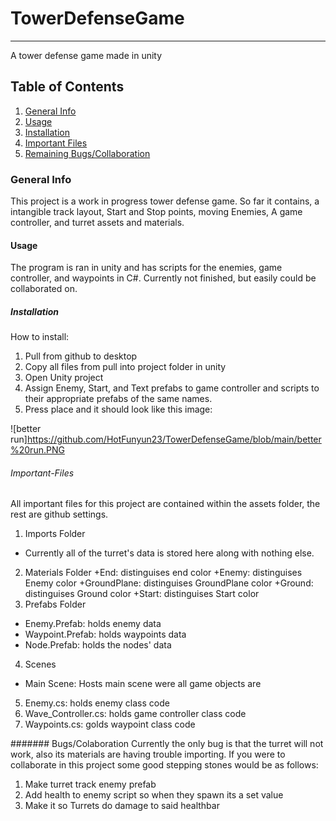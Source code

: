# TowerDefenseGame
***
A tower defense game made in unity
## Table of Contents
1. [General Info](#general-info)
2. [Usage](#Usage)
3. [Installation](#installation)
4. [Important Files](#Important-Files)
5. [Remaining Bugs/Collaboration](#Bugs/Colaboration)

### General Info
This project is a work in progress tower defense game. 
So far it contains, a intangible track layout, Start and Stop points, moving Enemies, A game controller, and turret assets and materials.
#### Usage
The program is ran in unity and has scripts for the enemies, game controller, and waypoints in C#. Currently not finished, but easily could be collaborated on.

##### Installation
How to install:
1. Pull from github to desktop
2. Copy all files from pull into project folder in unity 
3. Open Unity project
4. Assign Enemy, Start, and Text prefabs to game controller and scripts to their appropriate prefabs of the same names.
5. Press place and it should look like this image:

![better run]https://github.com/HotFunyun23/TowerDefenseGame/blob/main/better%20run.PNG

###### Important-Files

All important files for this project are contained within the assets folder, the rest are github settings.
1. Imports Folder
+ Currently all of the turret's data is stored here along with nothing else.
2. Materials Folder
+End: distinguises end color
+Enemy: distinguises Enemy color
+GroundPlane: distinguises GroundPlane color
+Ground: distinguises Ground color
+Start: distinguises Start color
3. Prefabs Folder
+ Enemy.Prefab: holds enemy data
+ Waypoint.Prefab: holds waypoints data
+ Node.Prefab: holds the nodes' data
4. Scenes
+ Main Scene: Hosts main scene were all game objects are
5. Enemy.cs: holds enemy class code
6. Wave_Controller.cs: holds game controller class code
7. Waypoints.cs: golds waypoint class code

####### Bugs/Colaboration
Currently the only bug is that the turret will not work, also its materials are having trouble importing.
If you were to collaborate in this project some good stepping stones would be as follows:
1. Make turret track enemy prefab
2. Add health to enemy script so when they spawn its a set value
3. Make it so Turrets do damage to said healthbar
